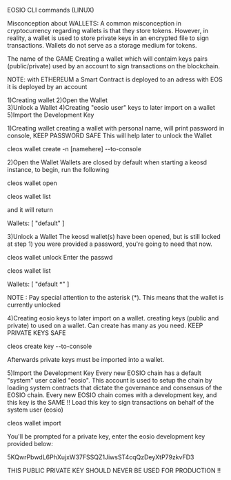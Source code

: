 EOSIO CLI commands (LINUX)

Misconception about WALLETS:
A common misconception in cryptocurrency regarding wallets is that they store tokens.
However, in reality, a wallet is used to store private keys in an encrypted file to sign transactions.
Wallets do not serve as a storage medium for tokens.

The name of the GAME 
Creating a wallet which will contaim keys pairs (public/private) used by an account to sign transactions on the blockchain.

NOTE: with ETHEREUM a Smart Contract is deployed to an adress
      with EOS it is deployed by an account    

1)Creating wallet
2)Open the Wallet         
3)Unlock a Wallet
4)Creating "eosio user" keys to later import on a wallet
5)Import the Development Key

1)Creating wallet
creating a wallet with personal name, will print password in console, KEEP PASSWORD SAFE
This will help later to unlock the Wallet

cleos wallet create -n [namehere] --to-console

2)Open the Wallet
Wallets are closed by default when starting a keosd instance, to begin, run the following

cleos wallet open

cleos wallet list

and it will return

Wallets:
[
  "default"
]

3)Unlock a Wallet
The keosd wallet(s) have been opened, but is still locked
at step 1) you were provided a password, you're going to need that now.

cleos wallet unlock
Enter the passwd

cleos wallet list 

Wallets:
[
  "default *"
]

NOTE : Pay special attention to the asterisk (*). This means that the wallet is currently unlocked

4)Creating eosio keys to later import on a wallet.
creating keys (public and private) to used on a wallet. Can create has many as you need. KEEP PRIVATE KEYS SAFE

cleos create key --to-console

Afterwards private keys must be imported into a wallet.

5)Import the Development Key
Every new EOSIO chain has a default "system" user called "eosio".
This account is used to setup the chain by loading system contracts that dictate the governance and consensus of the EOSIO chain.
Every new EOSIO chain comes with a development key, and this key is the SAME !!
Load this key to sign transactions on behalf of the system user (eosio)

cleos wallet import

You'll be prompted for a private key, enter the eosio development key provided below:

5KQwrPbwdL6PhXujxW37FSSQZ1JiwsST4cqQzDeyXtP79zkvFD3

THIS PUBLIC PRIVATE KEY SHOULD NEVER BE USED FOR PRODUCTION !! 


